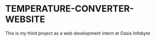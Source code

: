 # TEMPERATURE-CONVERTER-WEBSITE
This is my third project as a web development intern at Oasis Infobyte

